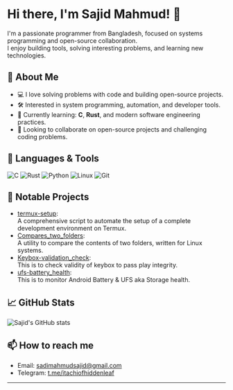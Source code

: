 # Hi there, I'm Sajid Mahmud! 👋

I'm a passionate programmer from Bangladesh, focused on systems programming and open-source collaboration.  
I enjoy building tools, solving interesting problems, and learning new technologies.

## 🚀 About Me
- 💻 I love solving problems with code and building open-source projects.
- 🛠️ Interested in system programming, automation, and developer tools.
- 🌱 Currently learning: **C**, **Rust**, and modern software engineering practices.
- 🤝 Looking to collaborate on open-source projects and challenging coding problems.

## 🧰 Languages & Tools
![C](https://img.shields.io/badge/-C-00599C?logo=c&logoColor=white)
![Rust](https://img.shields.io/badge/-Rust-000000?logo=rust&logoColor=white)
![Python](https://img.shields.io/badge/-Python-3776AB?logo=python&logoColor=white)
![Linux](https://img.shields.io/badge/-Linux-FCC624?logo=linux&logoColor=black)
![Git](https://img.shields.io/badge/-Git-F05032?logo=git&logoColor=white)

## 📂 Notable Projects

- [termux-setup](https://github.com/sms1sis/termux-setup):   
  A comprehensive script to automate the setup of a complete development environment on Termux.
- [Compares_two_folders](https://github.com/sms1sis/Compares_two_folders):   
  A utility to compare the contents of two folders, written for Linux systems.
- [Keybox-validation_check](https://github.com/sms1sis/Keybox-validation_check):   
  This is to check validity of keybox to pass play integrity.
- [ufs-battery_health](https://github.com/sms1sis/ufs-battery_health):   
  This is to monitor Android Battery & UFS aka Storage health.

## 📈 GitHub Stats
![Sajid's GitHub stats](https://github-readme-stats.vercel.app/api?username=sms1sis&show_icons=true&theme=default)

## 📫 How to reach me
- Email: [sadimahmudsajid@gmail.com](mailto:sadimahmudsajid@gmail.com)
- Telegram: [t.me/itachiofhiddenleaf](https://t.me/itachiofhiddenleaf)

---

<!---
sadimahmud2004/sms1sis is a ✨ special ✨ repository because its `README.md` (this file) appears on your GitHub profile.
You can click the Preview link to take a look at your changes.
--->
